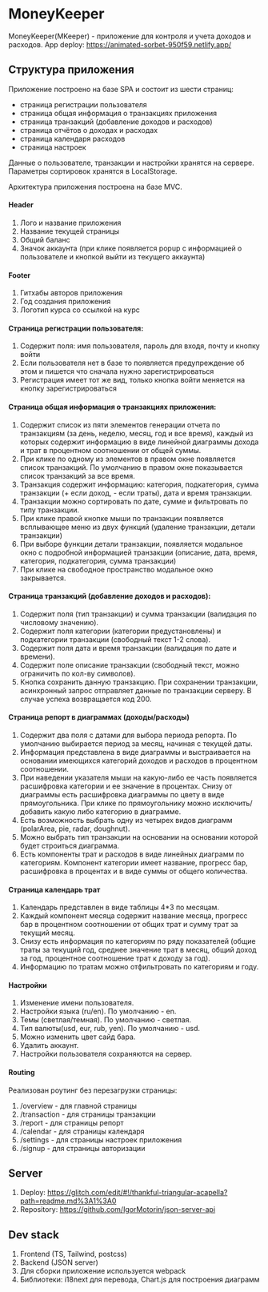 # MoneyKeeper

MoneyKeeper(MKeeper) - приложение для контроля и учета доходов и расходов.
App deploy: https://animated-sorbet-950f59.netlify.app/

## Структура приложения

Приложение построено на базе SPA и состоит из шести страниц:

- страница регистрации пользователя
- страница общая информация о транзакциях приложения
- страница транзакций (добавление доходов и расходов)
- страница отчётов о доходах и расходах
- страница календаря расходов
- страница настроек

Данные о пользователе, транзакции и настройки хранятся на сервере.
Параметры сортировок хранятся в LocalStorage.

Архитектура приложения построена на базе MVC.

#### Header

1. Лого и название приложения
2. Название текущей страницы
3. Общий баланс
4. Значок аккаунта (при клике появляется popup с информацией о пользователе и кнопкой выйти из текущего аккаунта)

#### Footer

1. Гитхабы авторов приложения
2. Год создания приложения
3. Логотип курса со ссылкой на курс

#### Страница регистрации пользователя:

1. Содержит поля: имя пользователя, пароль для входя, почту и кнопку войти
2. Если пользователя нет в базе то появляется предупреждение об этом и пишется что сначала нужно зарегистрироваться
3. Регистрация имеет тот же вид, только кнопка войти меняется на кнопку зарегистрироваться

#### Страница общая информация о транзакциях приложения:

1. Содержит список из пяти элементов генерации отчета по транзакциям (за день, неделю, месяц, год и все время), каждый из которых содержит информацию в виде линейной диаграммы дохода и трат в процентном соотношении от общей суммы.
2. При клике по одному из элементов в правом окне появляется список транзакций. По умолчанию в правом окне показывается список транзакций за все время.
3. Транзакция содержит информацию: категория, подкатегория, сумма транзакции (+ если доход, - если траты), дата и время транзакции.
4. Транзакции можно сортировать по дате, сумме и фильтровать по типу транзакции.
5. При клике правой кнопке мыши по транзакции появляется всплывающее меню из двух функций (удаление транзакции, детали транзакции)
6. При выборе функции детали транзакции, появляется модальное окно с подробной информацией транзакции (описание, дата, время, категория, подкатегория, сумма транзакции)
7. При клике на свободное пространство модальное окно закрывается.

#### Страница транзакций (добавление доходов и расходов):

1. Содержит поля (тип транзакции) и сумма транзакции (валидация по числовому значению).
2. Содержит поля категории (категории предустановлены) и подкатегории транзакции (свободный текст 1-2 слова).
3. Содержит поля дата и время транзакции (валидация по дате и времени).
4. Содержит поле описание транзакции (свободный текст, можно ограничить по кол-ву символов).
5. Кнопка сохранить данную транзакцию. При сохранении транзакции, асинхронный запрос отправляет данные по транзакции серверу. В случае успеха возвращается код 200.

#### Страница репорт в диаграммах (доходы/расходы)

1. Содержит два поля с датами для выбора периода репорта. По умолчанию выбирается период за месяц, начиная с текущей даты.
2. Информация представлена в виде диаграммы и выстраивается на основании имеющихся категорий доходов и расходов в процентном соотношении.
3. При наведении указателя мыши на какую-либо ее часть появляется расшифровка категории и ее значение в процентах. Снизу от диаграммы есть расшифровка диаграммы по цвету в виде прямоугольника. При клике по прямоугольнику можно исключить/добавить какую либо категорию в диаграмме.
4. Есть возможность выбрать одну из четырех видов диаграмм (polarArea, pie, radar, doughnut).
5. Можно выбрать тип транзакции на основании на основании которой будет строиться диаграмма.
6. Есть компоненты трат и расходов в виде линейных диаграмм по категориям. Компонент категории имеет название, прогресс бар, расшифровка в процентах и в виде суммы от общего количества.

#### Страница календарь трат

1. Календарь представлен в виде таблицы 4\*3 по месяцам.
2. Каждый компонент месяца содержит название месяца, прогресс бар в процентном соотношении от общих трат и сумму трат за текущий месяц.
3. Снизу есть информация по категориям по ряду показателей (общие траты за текущий год, среднее значение трат в месяц, общий доход за год, процентное соотношение трат к доходу за год).
4. Информацию по тратам можно отфильтровать по категориям и году.

#### Настройки

1. Изменение имени пользователя.
2. Настройки языка (ru/en). По умолчанию - en.
3. Темы (светлая/темная). По умолчанию - светлая.
4. Тип валюты(usd, eur, rub, yen). По умолчанию - usd.
5. Можно изменить цвет сайд бара.
6. Удалить аккаунт.
7. Настройки пользователя сохраняются на сервер.

#### Routing

Реализован роутинг без перезагрузки страницы:

1. /overview - для главной страницы
2. /transaction - для страницы транзакции
3. /report - для страницы репорт
4. /calendar - для страницы календаря
5. /settings - для страницы настроек приложения
6. /signup - для страницы авторизации

## Server

1. Deploy: https://glitch.com/edit/#!/thankful-triangular-acapella?path=readme.md%3A1%3A0
2. Repository: https://github.com/IgorMotorin/json-server-api

## Dev stack

1. Frontend (TS, Tailwind, postcss)
2. Backend (JSON server)
3. Для сборки приложение используется webpack
4. Библиотеки: i18next для перевода, Chart.js для построения диаграмм
